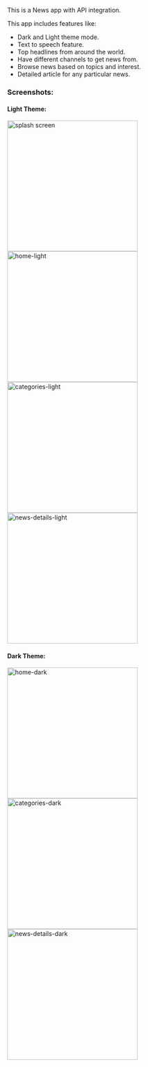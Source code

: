 This is a News app with API integration.

This app includes features like:
- Dark and Light theme mode.
- Text to speech feature.
- Top headlines from around the world.
- Have different channels to get news from.
- Browse news based on topics and interest.
- Detailed article for any particular news.

### Screenshots:

#### Light Theme:
<img src="https://github.com/user-attachments/assets/88fd0eb1-4d4b-49df-ba44-0c295bbb7ba7" alt="splash screen" width="300">
<img src="https://github.com/user-attachments/assets/446fb901-c270-4ffa-b96b-3972903b8e4c" alt="home-light" width="300">
<img src="https://github.com/user-attachments/assets/6b68a6da-b947-48c0-ae71-22aa1d6b8c8b" alt="categories-light" width="300">
<img src="https://github.com/user-attachments/assets/c21d26b7-6a34-4f2d-8567-99a6d8c048ca" alt="news-details-light" width="300">

#### Dark Theme:
<img src="https://github.com/user-attachments/assets/cc6f765e-2d99-4276-8fa0-14a669f6143a" alt="home-dark" width="300">
<img src="https://github.com/user-attachments/assets/4c93f41b-71a5-48a2-b8be-4f2a2803d859" alt="categories-dark" width="300">
<img src="https://github.com/user-attachments/assets/c54dc2e6-8446-4f23-8da7-f9db2faff6df" alt="news-details-dark" width="300">
